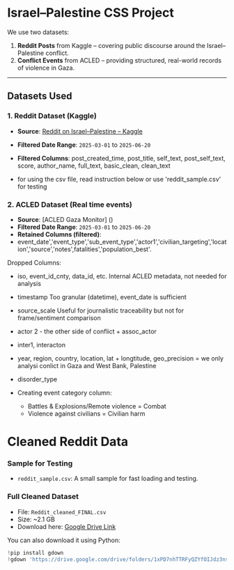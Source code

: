 # Israel–Palestine CSS Project

We use two datasets:

1. **Reddit Posts** from Kaggle – covering public discourse around the Israel–Palestine conflict.
2. **Conflict Events** from ACLED – providing structured, real-world records of violence in Gaza.

---

## Datasets Used

### 1. Reddit Dataset (Kaggle)

- **Source**: [Reddit on Israel–Palestine – Kaggle](https://www.kaggle.com/datasets/asaniczka/reddit-on-israel-palestine-daily-update)
- **Filtered Date Range**: `2025-03-01` to `2025-06-20`
- **Filtered Columns**: post_created_time, post_title, self_text, post_self_text, score, author_name, full_text,  basic_clean, clean_text

- for using the csv file, read instruction below or use 'reddit_sample.csv' for testing  

### 2. ACLED Dataset (Real time events)

- **Source**: [ACLED Gaza Monitor] ()
- **Filtered Date Range**: `2025-03-01` to `2025-06-20`
- **Retained Columns (filtered)**:
- event_date','event_type','sub_event_type','actor1','civilian_targeting','location','source','notes',fatalities','population_best'.

Dropped Columns:
- iso, event_id_cnty, data_id, etc.	Internal ACLED metadata, not needed for analysis
- timestamp	Too granular (datetime), event_date is sufficient
-  source_scale	Useful for journalistic traceability but not for frame/sentiment comparison
- actor 2 - the other side of conflict + assoc_actor
- inter1, interacton
- year, region, country, location, lat + longtitude, geo_precision = we only analysi conlict in Gaza and West Bank, Palestine
- disorder_type


- Creating event category column:  
    - Battles & Explosions/Remote violence  = Combat
    - Violence against civilians = Civilian harm


# Cleaned Reddit Data

### Sample for Testing
- `reddit_sample.csv`: A small sample for fast loading and testing.

### Full Cleaned Dataset
- File: `Reddit_cleaned_FINAL.csv`
- Size: ~2.1 GB
- Download here: [Google Drive Link](https://drive.google.com/file/d/1cNCdbUFpA2SFOPNC5rkMqRMk77beXLWN/view?usp=drive_link)

You can also download it using Python:

```python
!pip install gdown
!gdown 'https://drive.google.com/drive/folders/1xPD7nhTTRFyQZYfOIJdz3ns3woz-B3uG?usp=sharing'

